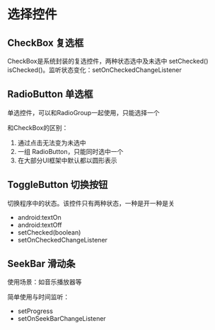 # 选择控件

## CheckBox 复选框

CheckBox是系统封装的复选控件，两种状态选中及未选中 setChecked() isChecked()。监听状态变化：setOnCheckedChangeListener

## RadioButton 单选框

单选控件，可以和RadioGroup一起使用，只能选择一个

和CheckBox的区别：
1. 通过点击无法变为未选中
2. 一组 RadioButton，只能同时选中一个
3. 在大部分UI框架中默认都以圆形表示

## ToggleButton 切换按钮

切换程序中的状态。该控件只有两种状态，一种是开一种是关

- android:textOn
- android:textOff
- setChecked(boolean)
- setOnCheckedChangeListener

## SeekBar 滑动条

使用场景：如音乐播放器等

简单使用与时间监听：
- setProgress
- setOnSeekBarChangeListener
